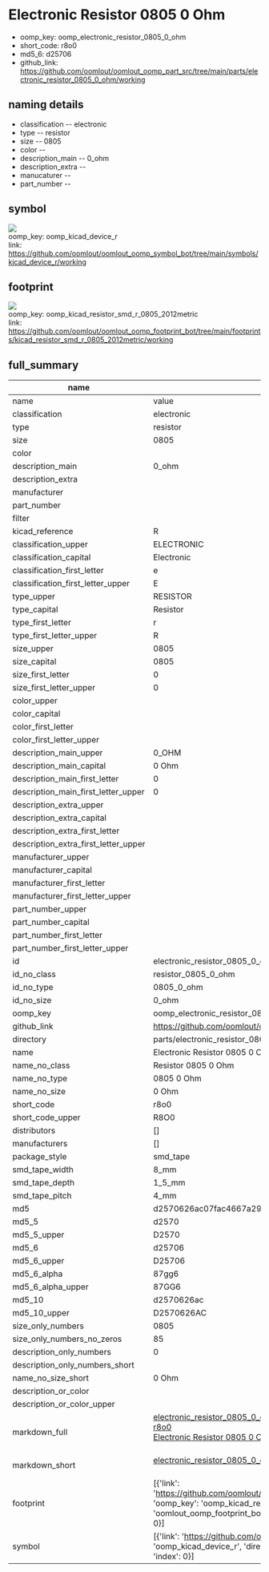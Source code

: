 # Electronic Resistor 0805 0 Ohm

  
* oomp_key: oomp_electronic_resistor_0805_0_ohm 
* short_code: r8o0
* md5_6: d25706  
* github_link: https://github.com/oomlout/oomlout_oomp_part_src/tree/main/parts/electronic_resistor_0805_0_ohm/working  
## naming details
* classification -- electronic
* type -- resistor
* size -- 0805
* color -- 
* description_main -- 0_ohm
* description_extra -- 
* manucaturer -- 
* part_number -- 



## symbol

![](symbol/{index}/working/working_600.png)  
oomp_key: oomp_kicad_device_r  
link: https://github.com/oomlout/oomlout_oomp_symbol_bot/tree/main/symbols/kicad_device_r/working  

## footprint

![](footprint/{index}/working/working_600.png)  
oomp_key: oomp_kicad_resistor_smd_r_0805_2012metric  
link: https://github.com/oomlout/oomlout_oomp_footprint_bot/tree/main/footprints/kicad_resistor_smd_r_0805_2012metric/working  

## full_summary
| name | value | 
| --- | --- | 
| name | value | 
| classification | electronic | 
| type | resistor | 
| size | 0805 | 
| color |  | 
| description_main | 0_ohm | 
| description_extra |  | 
| manufacturer |  | 
| part_number |  | 
| filter |  | 
| kicad_reference | R | 
| classification_upper | ELECTRONIC | 
| classification_capital | Electronic | 
| classification_first_letter | e | 
| classification_first_letter_upper | E | 
| type_upper | RESISTOR | 
| type_capital | Resistor | 
| type_first_letter | r | 
| type_first_letter_upper | R | 
| size_upper | 0805 | 
| size_capital | 0805 | 
| size_first_letter | 0 | 
| size_first_letter_upper | 0 | 
| color_upper |  | 
| color_capital |  | 
| color_first_letter |  | 
| color_first_letter_upper |  | 
| description_main_upper | 0_OHM | 
| description_main_capital | 0 Ohm | 
| description_main_first_letter | 0 | 
| description_main_first_letter_upper | 0 | 
| description_extra_upper |  | 
| description_extra_capital |  | 
| description_extra_first_letter |  | 
| description_extra_first_letter_upper |  | 
| manufacturer_upper |  | 
| manufacturer_capital |  | 
| manufacturer_first_letter |  | 
| manufacturer_first_letter_upper |  | 
| part_number_upper |  | 
| part_number_capital |  | 
| part_number_first_letter |  | 
| part_number_first_letter_upper |  | 
| id | electronic_resistor_0805_0_ohm | 
| id_no_class | resistor_0805_0_ohm | 
| id_no_type | 0805_0_ohm | 
| id_no_size | 0_ohm | 
| oomp_key | oomp_electronic_resistor_0805_0_ohm | 
| github_link | https://github.com/oomlout/oomlout_oomp_part_src/tree/main/parts/electronic_resistor_0805_0_ohm/working | 
| directory | parts/electronic_resistor_0805_0_ohm | 
| name | Electronic Resistor 0805 0 Ohm | 
| name_no_class | Resistor 0805 0 Ohm | 
| name_no_type | 0805 0 Ohm | 
| name_no_size | 0 Ohm | 
| short_code | r8o0 | 
| short_code_upper | R8O0 | 
| distributors | [] | 
| manufacturers | [] | 
| package_style | smd_tape | 
| smd_tape_width | 8_mm | 
| smd_tape_depth | 1_5_mm | 
| smd_tape_pitch | 4_mm | 
| md5 | d2570626ac07fac4667a2946a70a904d | 
| md5_5 | d2570 | 
| md5_5_upper | D2570 | 
| md5_6 | d25706 | 
| md5_6_upper | D25706 | 
| md5_6_alpha | 87gg6 | 
| md5_6_alpha_upper | 87GG6 | 
| md5_10 | d2570626ac | 
| md5_10_upper | D2570626AC | 
| size_only_numbers | 0805 | 
| size_only_numbers_no_zeros | 85 | 
| description_only_numbers | 0 | 
| description_only_numbers_short |   | 
| name_no_size_short | 0 Ohm | 
| description_or_color |   | 
| description_or_color_upper |   | 
| markdown_full | [electronic_resistor_0805_0_ohm](https://github.com/oomlout/oomlout_oomp_part_src/tree/main/parts/electronic_resistor_0805_0_ohm/working)<br>[r8o0](https://github.com/oomlout/oomlout_oomp_part_src/tree/main/parts/electronic_resistor_0805_0_ohm/working)<br>[Electronic Resistor 0805 0 Ohm](https://github.com/oomlout/oomlout_oomp_part_src/tree/main/parts/electronic_resistor_0805_0_ohm/working)<br><br> | 
| markdown_short | [electronic_resistor_0805_0_ohm](https://github.com/oomlout/oomlout_oomp_part_src/tree/main/parts/electronic_resistor_0805_0_ohm/working)<br><br> | 
| footprint | [{'link': 'https://github.com/oomlout/oomlout_oomp_footprint_bot/tree/main/foootprntss/kicad_resistor_smd_r_0805_2012metric', 'oomp_key': 'oomp_kicad_resistor_smd_r_0805_2012metric', 'directory': 'oomlout_oomp_footprint_bot/footprints/kicad_resistor_smd_r_0805_2012metric//working/working.kicad_mod', 'index': 0}] | 
| symbol | [{'link': 'https://github.com/oomlout/oomlout_oomp_symbol_bot/tree/main/symbols/kicad_device_r', 'oomp_key': 'oomp_kicad_device_r', 'directory': 'oomlout_oomp_symbol_bot/symbols/kicad_device_r//working/working.kicad_sym', 'index': 0}] | 
